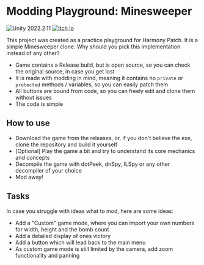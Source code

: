 # Modding Playground: Minesweeper

![Unity 2022.2.11](https://img.shields.io/badge/Unity-2022.2.11-blue) [![Itch Io](https://img.shields.io/badge/-Itch%20IO-red)]()

This project was created as a practice playground for Harmony Patch. It is a simple Minesweeper clone. 
Why should you pick this implementation instead of any other?

- Game contains a Release build, but is open source, so you can check the original source, in case you get lost
- It is made with modding in mind, meaning it contains no `private` or `protected` methods / variables, so you can easily patch them
- All buttons are bound from code, so you can freely edit and clone them without issues
- The code is simple

## How to use

- Download the game from the releases, or, if you don't believe the exe, clone the repository and build it yourself
- [Optional] Play the game a bit and try to understand its core mechanics and concepts
- Decompile the game with dotPeek, dnSpy, ILSpy or any other decompiler of your choice
- Mod away!

## Tasks

In case you struggle with ideas what to mod, here are some ideas:
- Add a "Custom" game mode, where you can import your own numbers for width, height and the bomb count
- Add a detailed display of ones victory
- Add a button which will lead back to the main menu
- As custom game mode is still limited by the camera, add zoom functionality and panning